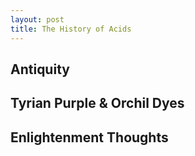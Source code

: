 ```yaml
---
layout: post
title: The History of Acids
---
```

## Antiquity

## Tyrian Purple & Orchil Dyes

## Enlightenment Thoughts

